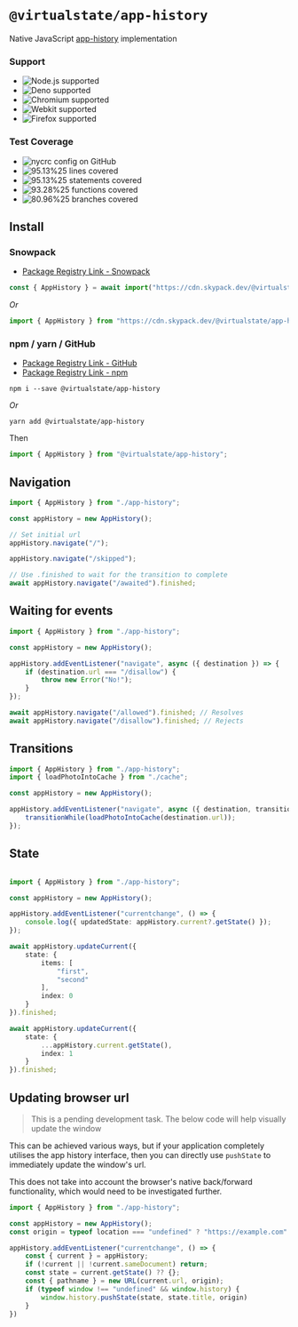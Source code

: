 # `@virtualstate/app-history`

Native JavaScript [app-history](https://github.com/WICG/app-history) implementation 

[//]: # (badges)

### Support

 - ![Node.js supported](https://img.shields.io/badge/node-%3E%3D16.0.0-brightgreen)
 - ![Deno supported](https://img.shields.io/badge/deno-%3E%3D1.17.0-brightgreen)
 - ![Chromium supported](https://img.shields.io/badge/chromium-%3E%3D98.0.4695.0-brightgreen)
 - ![Webkit supported](https://img.shields.io/badge/webkit-%3E%3D15.4-brightgreen)
 - ![Firefox supported](https://img.shields.io/badge/firefox-%3E%3D94.0.1-brightgreen)

 ### Test Coverage

 - ![nycrc config on GitHub](https://img.shields.io/nycrc/virtualstate/app-history)
 - ![95.13%25 lines covered](https://img.shields.io/badge/lines-95.13%25-brightgreen)
 - ![95.13%25 statements covered](https://img.shields.io/badge/statements-95.13%25-brightgreen)
 - ![93.28%25 functions covered](https://img.shields.io/badge/functions-93.28%25-brightgreen)
 - ![80.96%25 branches covered](https://img.shields.io/badge/branches-80.96%25-brightgreen)


[//]: # (badges)

## Install 

### Snowpack

- [Package Registry Link - Snowpack](https://www.skypack.dev/view/@virtualstate/app-history)

```typescript
const { AppHistory } = await import("https://cdn.skypack.dev/@virtualstate/app-history");
```

_Or_

```typescript
import { AppHistory } from "https://cdn.skypack.dev/@virtualstate/app-history";
```


### npm / yarn / GitHub


- [Package Registry Link - GitHub](https://github.com/virtualstate/app-history/packages)
- [Package Registry Link - npm](https://www.npmjs.com/package/@virtualstate/app-history)

```
npm i --save @virtualstate/app-history
```

_Or_

```
yarn add @virtualstate/app-history
```

Then

```typescript
import { AppHistory } from "@virtualstate/app-history";
```

## Navigation

```typescript
import { AppHistory } from "./app-history";

const appHistory = new AppHistory();

// Set initial url
appHistory.navigate("/");

appHistory.navigate("/skipped");

// Use .finished to wait for the transition to complete
await appHistory.navigate("/awaited").finished;

```

## Waiting for events

```typescript
import { AppHistory } from "./app-history";

const appHistory = new AppHistory();

appHistory.addEventListener("navigate", async ({ destination }) => {
    if (destination.url === "/disallow") {
        throw new Error("No!");
    }
});

await appHistory.navigate("/allowed").finished; // Resolves
await appHistory.navigate("/disallow").finished; // Rejects

```

## Transitions

```typescript
import { AppHistory } from "./app-history";
import { loadPhotoIntoCache } from "./cache";

const appHistory = new AppHistory();

appHistory.addEventListener("navigate", async ({ destination, transitionWhile }) => {
    transitionWhile(loadPhotoIntoCache(destination.url));
});
```

## State

```typescript

import { AppHistory } from "./app-history";

const appHistory = new AppHistory();

appHistory.addEventListener("currentchange", () => {
    console.log({ updatedState: appHistory.current?.getState() });
});

await appHistory.updateCurrent({
    state: {
        items: [
            "first",
            "second"
        ],
        index: 0
    }
}).finished;

await appHistory.updateCurrent({
    state: {
        ...appHistory.current.getState(),
        index: 1
    }
}).finished;
```


## Updating browser url

> This is a pending development task.
> The below code will help visually update the window

This can be achieved various ways, but if your application completely utilises
the app history interface, then you can directly use `pushState` to immediately
update the window's url. 

This does not take into account the browser's native back/forward functionality,
which would need to be investigated further.

```typescript
import { AppHistory } from "./app-history";

const appHistory = new AppHistory();
const origin = typeof location === "undefined" ? "https://example.com" : location.origin;

appHistory.addEventListener("currentchange", () => {
    const { current } = appHistory;
    if (!current || !current.sameDocument) return;
    const state = current.getState() ?? {};
    const { pathname } = new URL(current.url, origin);
    if (typeof window !== "undefined" && window.history) {
        window.history.pushState(state, state.title, origin)
    }
})
```

